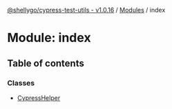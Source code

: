 [@shellygo/cypress-test-utils - v1.0.16](../README.md) / [Modules](../modules.md) / index

# Module: index

## Table of contents

### Classes

- [CypressHelper](../classes/index.CypressHelper.md)
